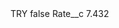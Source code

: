 <?xml version="1.0" encoding="UTF-8"?>
<CustomMetadata xmlns="http://soap.sforce.com/2006/04/metadata" xmlns:xsi="http://www.w3.org/2001/XMLSchema-instance" xmlns:xsd="http://www.w3.org/2001/XMLSchema">
    <label>TRY</label>
    <protected>false</protected>
    <values>
        <field>Rate__c</field>
        <value xsi:type="xsd:double">7.432</value>
    </values>
</CustomMetadata>
